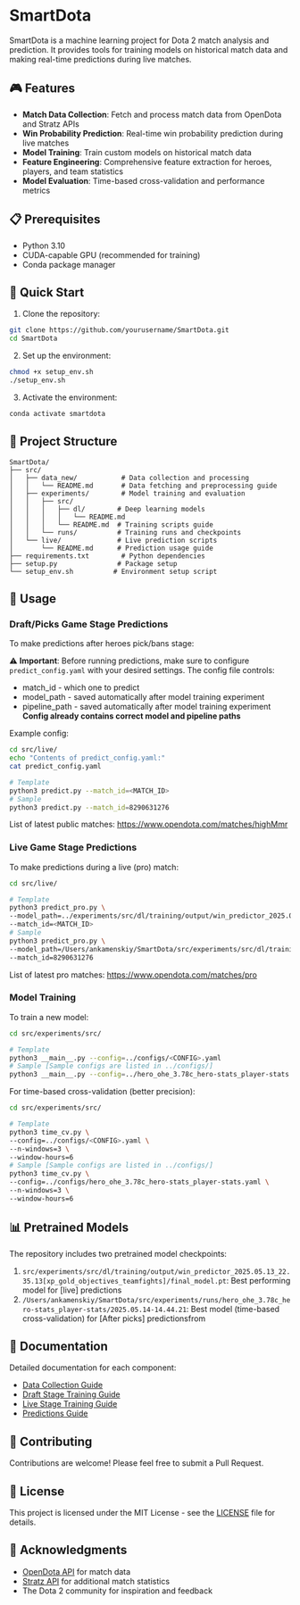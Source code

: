 # SmartDota

SmartDota is a machine learning project for Dota 2 match analysis and prediction. It provides tools for training models on historical match data and making real-time predictions during live matches.

## 🎮 Features

- **Match Data Collection**: Fetch and process match data from OpenDota and Stratz APIs
- **Win Probability Prediction**: Real-time win probability prediction during live matches
- **Model Training**: Train custom models on historical match data
- **Feature Engineering**: Comprehensive feature extraction for heroes, players, and team statistics
- **Model Evaluation**: Time-based cross-validation and performance metrics

## 📋 Prerequisites

- Python 3.10
- CUDA-capable GPU (recommended for training)
- Conda package manager

## 🚀 Quick Start

1. Clone the repository:
```bash
git clone https://github.com/yourusername/SmartDota.git
cd SmartDota
```

2. Set up the environment:
```bash
chmod +x setup_env.sh
./setup_env.sh
```

3. Activate the environment:
```bash
conda activate smartdota
```

## 📁 Project Structure

```
SmartDota/
├── src/
│   ├── data_new/           # Data collection and processing
│   │   └── README.md       # Data fetching and preprocessing guide
│   ├── experiments/        # Model training and evaluation
│   │   ├── src/
│   │   │   ├── dl/        # Deep learning models
│   │   │   │   └── README.md
│   │   │   └── README.md  # Training scripts guide
│   │   └── runs/          # Training runs and checkpoints
│   └── live/              # Live prediction scripts
│       └── README.md      # Prediction usage guide
├── requirements.txt        # Python dependencies
├── setup.py               # Package setup
└── setup_env.sh          # Environment setup script
```

## 🎯 Usage

### Draft/Picks Game Stage Predictions

To make predictions after heroes pick/bans stage:

⚠️ **Important**: Before running predictions, make sure to configure `predict_config.yaml` with your desired settings. The config file controls:
- match_id - which one to predict
- model_path - saved automatically after model training experiment
- pipeline_path - saved automatically after model training experiment
**Config already contains correct model and pipeline paths**


Example config:

```bash
cd src/live/
echo "Contents of predict_config.yaml:"
cat predict_config.yaml

# Template
python3 predict.py --match_id=<MATCH_ID>
# Sample
python3 predict.py --match_id=8290631276
```

List of latest public matches: https://www.opendota.com/matches/highMmr

### Live Game Stage Predictions

To make predictions during a live (pro) match:

```bash
cd src/live/

# Template
python3 predict_pro.py \
--model_path=../experiments/src/dl/training/output/win_predictor_2025.05.13_22.35.13[xp_gold_objectives_teamfights]/final_model.pt \
--match_id=<MATCH_ID>
# Sample 
python3 predict_pro.py \
--model_path=/Users/ankamenskiy/SmartDota/src/experiments/src/dl/training/output/win_predictor_2025.05.13_22.14.46/best_model.pt \
--match_id=8290631276
```

List of latest pro matches: https://www.opendota.com/matches/pro

### Model Training

To train a new model:

```bash
cd src/experiments/src/

# Template
python3 __main__.py --config=../configs/<CONFIG>.yaml
# Sample [Sample configs are listed in ../configs/]
python3 __main__.py --config=../hero_ohe_3.78c_hero-stats_player-stats.yaml
```

For time-based cross-validation (better precision):

```bash
cd src/experiments/src/

# Template
python3 time_cv.py \
--config=../configs/<CONFIG>.yaml \
--n-windows=3 \
--window-hours=6
# Sample [Sample configs are listed in ../configs/]
python3 time_cv.py \
--config=../configs/hero_ohe_3.78c_hero-stats_player-stats.yaml \
--n-windows=3 \
--window-hours=6
```

## 📊 Pretrained Models

The repository includes two pretrained model checkpoints:

1. `src/experiments/src/dl/training/output/win_predictor_2025.05.13_22.35.13[xp_gold_objectives_teamfights]/final_model.pt`: Best performing model for [live] predictions
2. `/Users/ankamenskiy/SmartDota/src/experiments/runs/hero_ohe_3.78c_hero-stats_player-stats/2025.05.14-14.44.21`: Best model (time-based cross-validation) for [After picks] predictionsfrom

## 📝 Documentation

Detailed documentation for each component:

- [Data Collection Guide](src/data_new/README.md)
- [Draft Stage Training Guide](src/experiments/src/README.md)
- [Live Stage Training Guide](src/experiments/src/dl/README.md)
- [Predictions Guide](src/live/README.md)

## 🤝 Contributing

Contributions are welcome! Please feel free to submit a Pull Request.

## 📄 License

This project is licensed under the MIT License - see the [LICENSE](LICENSE) file for details.

## 🙏 Acknowledgments

- [OpenDota API](https://docs.opendota.com/) for match data
- [Stratz API](https://stratz.com/api) for additional match statistics
- The Dota 2 community for inspiration and feedback 